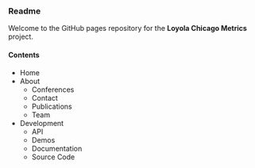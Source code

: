 ### Readme

Welcome to the GitHub pages repository for the **Loyola Chicago Metrics** project.

#### Contents
* Home
* About
  * Conferences
  * Contact
  * Publications
  * Team
* Development
  * API
  * Demos
  * Documentation
  * Source Code

